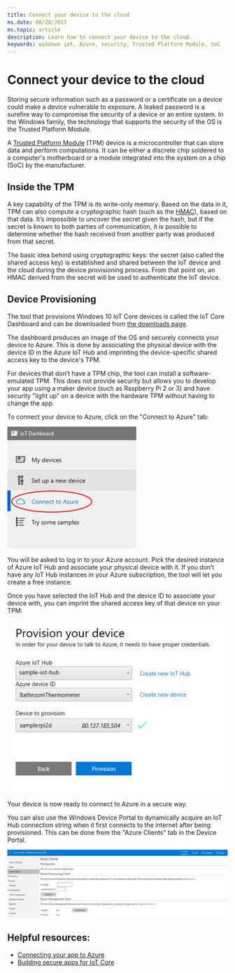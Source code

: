 ```yaml
---
title: Connect your device to the cloud
ms.date: 08/28/2017
ms.topic: article
description: Learn how to connect your device to the cloud.
keywords: windows iot, Azure, security, Trusted Platform Module, SoC
---
```


# Connect your device to the cloud

Storing secure information such as a password or a certificate on a device could
make a device vulnerable to exposure. A leaked password is a surefire way to
compromise the security of a device or an entire system. In the Windows family,
the technology that supports the security of the OS is the Trusted Platform Module.

A [Trusted Platform Module](https://en.wikipedia.org/wiki/Trusted_Platform_Module) (TPM) device is a microcontroller that can store data and perform computations. It can be either a discrete chip soldered to a computer's
motherboard or a module integrated into the system on a chip (SoC) by the manufacturer. 

## Inside the TPM 

A key capability of the TPM is its write-only memory. Based on the data in it,
TPM can also compute a cryptographic hash (such as the [HMAC](https://en.wikipedia.org/wiki/Hash-based_message_authentication_code)), based on that data.
It’s impossible to uncover the secret given the hash, but if the secret is known
to both parties of communication, it is possible to determine whether the hash
received from another party was produced from that secret.

The basic idea behind using cryptographic keys: the secret (also called the
shared access key) is established and shared between the IoT device and the
cloud during the device provisioning process. From that point on, an HMAC
derived from the secret will be used to authenticate the IoT device.

## Device Provisioning 

The tool that provisions Windows 10 IoT Core devices is called the IoT Core
Dashboard and can be downloaded from [the downloads page](http://go.microsoft.com/fwlink/?LinkID=708576).

The dashboard produces an image of the OS and securely connects your device to
Azure. This is done by associating the physical device with the device ID in the Azure IoT Hub
and imprinting the device-specific shared access key to the device's TPM. 

For devices that don’t have a TPM chip, the tool can install a software-emulated
TPM. This does not provide security but allows you to develop your app
using a maker device (such as Raspberry Pi 2 or 3) and have security "light up"
on a device with the hardware TPM without having to change the app. 

To connect your device to Azure, click on the "Connect to Azure" tab:

![Open Connect to Azure Tab](../media/ConnectDeviceToCloud/Building_Secure_Apps_for_IoT_Core_Screen01.png)

You will be asked to log in to your Azure account. Pick the desired instance of
Azure IoT Hub and associate your physical device with it. If you don’t have any
IoT Hub instances in your Azure subscription, the tool will let you create a
free instance. 

Once you have selected the IoT Hub and the device ID to associate your device
with, you can imprint the shared access key of that device on your TPM:

![Provision Device](../media/ConnectDeviceToCloud/Building_Secure_Apps_for_IoT_Core_Screen02.png)

Your device is now ready to connect to Azure in a secure way. 

You can also use the Windows Device Portal to dynamically acquire an IoT Hub connection string when it first connects to the internet after being provisioned. This can be done from the "Azure Clients" tab in the Device Portal.

![Azure Clients tab](../media/ConnectDeviceToCloud/azure-clients.png)

## Helpful resources:
* [Connecting your app to Azure](../connect-to-cloud/ConnectAppToCloud.md)
* [Building secure apps for IoT Core](https://blogs.windows.com/buildingapps/2016/07/20/building-secure-apps-for-windows-iot-core/#oqFLXiWIL1iCF8j9.97)
